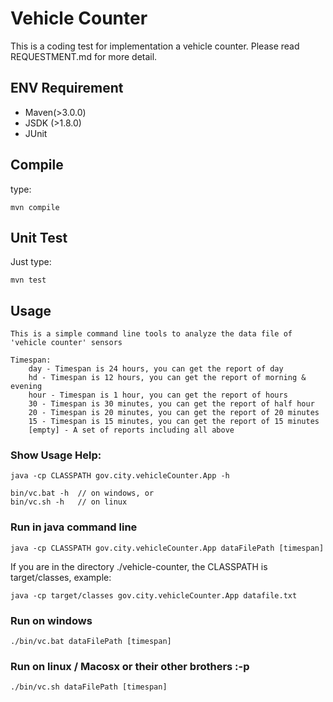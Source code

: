 Vehicle Counter
==============

This is a coding test for implementation a vehicle counter. Please read REQUESTMENT.md for more detail.

ENV Requirement
----------------
* Maven(>3.0.0)
* JSDK (>1.8.0)
* JUnit

Compile
-----
type:

    mvn compile
   
Unit Test
---------
Just type:
    
    mvn test
    
Usage
-----

	This is a simple command line tools to analyze the data file of 'vehicle counter' sensors
	
	Timespan:
		day - Timespan is 24 hours, you can get the report of day
		hd - Timespan is 12 hours, you can get the report of morning & evening
		hour - Timespan is 1 hour, you can get the report of hours
		30 - Timespan is 30 minutes, you can get the report of half hour
		20 - Timespan is 20 minutes, you can get the report of 20 minutes
		15 - Timespan is 15 minutes, you can get the report of 15 minutes
		[empty] - A set of reports including all above

### Show Usage Help:

	java -cp CLASSPATH gov.city.vehicleCounter.App -h

	bin/vc.bat -h  // on windows, or
	bin/vc.sh -h   // on linux
	
	
### Run in java command line

	java -cp CLASSPATH gov.city.vehicleCounter.App dataFilePath [timespan]

If you are in the directory ./vehicle-counter, the CLASSPATH is target/classes, example:

	java -cp target/classes gov.city.vehicleCounter.App datafile.txt


### Run on windows

	./bin/vc.bat dataFilePath [timespan]	

### Run on linux / Macosx or their other brothers :-p

	./bin/vc.sh dataFilePath [timespan]	

